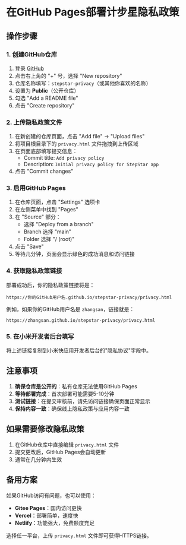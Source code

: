 # 在GitHub Pages部署计步星隐私政策

## 操作步骤

### 1. 创建GitHub仓库
1. 登录 [GitHub](https://github.com)
2. 点击右上角的 "+" 号，选择 "New repository"
3. 仓库名称填写：`stepstar-privacy`（或其他你喜欢的名称）
4. 设置为 **Public**（公开仓库）
5. 勾选 "Add a README file"
6. 点击 "Create repository"

### 2. 上传隐私政策文件
1. 在新创建的仓库页面，点击 "Add file" → "Upload files"
2. 将项目根目录下的 `privacy.html` 文件拖拽到上传区域
3. 在页面底部填写提交信息：
   - Commit title: `Add privacy policy`
   - Description: `Initial privacy policy for StepStar app`
4. 点击 "Commit changes"

### 3. 启用GitHub Pages
1. 在仓库页面，点击 "Settings" 选项卡
2. 在左侧菜单中找到 "Pages"
3. 在 "Source" 部分：
   - 选择 "Deploy from a branch"
   - Branch 选择 "main"
   - Folder 选择 "/ (root)"
4. 点击 "Save"
5. 等待几分钟，页面会显示绿色的成功消息和访问链接

### 4. 获取隐私政策链接
部署成功后，你的隐私政策链接将是：
```
https://你的GitHub用户名.github.io/stepstar-privacy/privacy.html
```

例如，如果你的GitHub用户名是 `zhangsan`，链接就是：
```
https://zhangsan.github.io/stepstar-privacy/privacy.html
```

### 5. 在小米开发者后台填写
将上述链接复制到小米快应用开发者后台的"隐私协议"字段中。

## 注意事项

1. **确保仓库是公开的**：私有仓库无法使用GitHub Pages
2. **等待部署完成**：首次部署可能需要5-10分钟
3. **测试链接**：在提交审核前，请先访问链接确保页面正常显示
4. **保持内容一致**：确保线上隐私政策与应用内容一致

## 如果需要修改隐私政策

1. 在GitHub仓库中直接编辑 `privacy.html` 文件
2. 提交更改后，GitHub Pages会自动更新
3. 通常在几分钟内生效

## 备用方案

如果GitHub访问有问题，也可以使用：
- **Gitee Pages**：国内访问更快
- **Vercel**：部署简单，速度快
- **Netlify**：功能强大，免费额度充足

选择任一平台，上传 `privacy.html` 文件即可获得HTTPS链接。